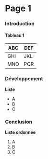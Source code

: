 # Page 1

### Introduction
#### Tableau 1
| **ABC** | **DEF** |
| --- | --- |
| GHI | JKL |
| MNO | PQR |
### Développement
**Liste**
- A
- B
- C
### Conclusion
**Liste ordonnée**
1. A
2. B
3. C
